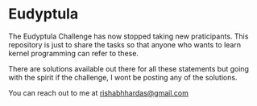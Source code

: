 # Eudyptula

The Eudyptula Challenge has now stopped taking new praticipants.
This repository is just to share the tasks so that anyone who wants to learn 
kernel programming can refer to these.

There are solutions available out there for all these statements but going with
the spirit if the challenge, I wont be posting any of the solutions.

You can reach out to me at rishabhhardas@gmail.com
